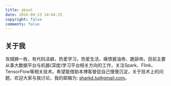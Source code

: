 ```yaml
---
title: about
date: 2016-04-23 14:04:25
copyright: false
comments: false
---
```

## 关于我

攻城狮一枚，有代码洁癖，热爱学习，热爱生活，痛恨酱油帝、跪舔帝。目前主要从事大数据平台与机器(深度)学习平台相关方向的工作，关注Spark、Flink、TensorFlow等相关技术。希望能借助本博客督促自己慢慢沉淀，关于技术上的问题，欢迎大家与我讨论，我的邮箱为: sharkd.tu@gmail.com。
